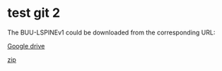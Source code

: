 # test git 2
The BUU-LSPINEv1 could be downloaded from the corresponding URL:

[Google drive](https://drive.google.com/drive/folders/1pSqtxYT_B2GHweoDAVB_32JNsHykuZK4?usp=sharing)

[zip](https://drive.google.com/drive/folders/1pSqtxYT_B2GHweoDAVB_32JNsHykuZK4?usp=sharing)